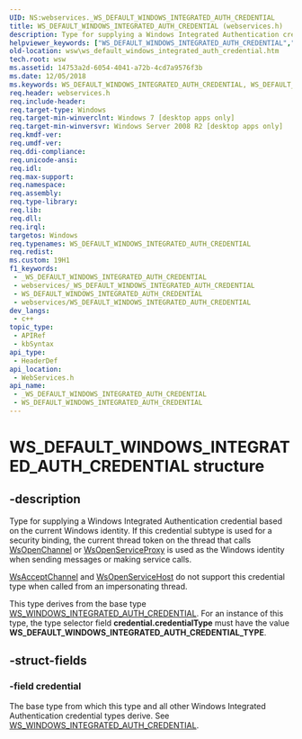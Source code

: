 ```yaml
---
UID: NS:webservices._WS_DEFAULT_WINDOWS_INTEGRATED_AUTH_CREDENTIAL
title: WS_DEFAULT_WINDOWS_INTEGRATED_AUTH_CREDENTIAL (webservices.h)
description: Type for supplying a Windows Integrated Authentication credential based on the current Windows identity.
helpviewer_keywords: ["WS_DEFAULT_WINDOWS_INTEGRATED_AUTH_CREDENTIAL","WS_DEFAULT_WINDOWS_INTEGRATED_AUTH_CREDENTIAL structure [Web Services for Windows]","webservices/WS_DEFAULT_WINDOWS_INTEGRATED_AUTH_CREDENTIAL","wsw.ws_default_windows_integrated_auth_credential"]
old-location: wsw\ws_default_windows_integrated_auth_credential.htm
tech.root: wsw
ms.assetid: 14753a2d-6054-4041-a72b-4cd7a9576f3b
ms.date: 12/05/2018
ms.keywords: WS_DEFAULT_WINDOWS_INTEGRATED_AUTH_CREDENTIAL, WS_DEFAULT_WINDOWS_INTEGRATED_AUTH_CREDENTIAL structure [Web Services for Windows], webservices/WS_DEFAULT_WINDOWS_INTEGRATED_AUTH_CREDENTIAL, wsw.ws_default_windows_integrated_auth_credential
req.header: webservices.h
req.include-header: 
req.target-type: Windows
req.target-min-winverclnt: Windows 7 [desktop apps only]
req.target-min-winversvr: Windows Server 2008 R2 [desktop apps only]
req.kmdf-ver: 
req.umdf-ver: 
req.ddi-compliance: 
req.unicode-ansi: 
req.idl: 
req.max-support: 
req.namespace: 
req.assembly: 
req.type-library: 
req.lib: 
req.dll: 
req.irql: 
targetos: Windows
req.typenames: WS_DEFAULT_WINDOWS_INTEGRATED_AUTH_CREDENTIAL
req.redist: 
ms.custom: 19H1
f1_keywords:
 - _WS_DEFAULT_WINDOWS_INTEGRATED_AUTH_CREDENTIAL
 - webservices/_WS_DEFAULT_WINDOWS_INTEGRATED_AUTH_CREDENTIAL
 - WS_DEFAULT_WINDOWS_INTEGRATED_AUTH_CREDENTIAL
 - webservices/WS_DEFAULT_WINDOWS_INTEGRATED_AUTH_CREDENTIAL
dev_langs:
 - c++
topic_type:
 - APIRef
 - kbSyntax
api_type:
 - HeaderDef
api_location:
 - WebServices.h
api_name:
 - _WS_DEFAULT_WINDOWS_INTEGRATED_AUTH_CREDENTIAL
 - WS_DEFAULT_WINDOWS_INTEGRATED_AUTH_CREDENTIAL
---
```


# WS_DEFAULT_WINDOWS_INTEGRATED_AUTH_CREDENTIAL structure


## -description

Type for supplying a Windows Integrated Authentication credential based on the current Windows identity. If this credential subtype is used for a security binding, the current thread token on the thread that calls <a href="/windows/desktop/api/webservices/nf-webservices-wsopenchannel">WsOpenChannel</a> or <a href="/windows/desktop/api/webservices/nf-webservices-wsopenserviceproxy">WsOpenServiceProxy</a> is used as the Windows identity when sending messages or making service calls.


<a href="/windows/desktop/api/webservices/nf-webservices-wsacceptchannel">WsAcceptChannel</a> and <a href="/windows/desktop/api/webservices/nf-webservices-wsopenservicehost">WsOpenServiceHost</a> do not support this credential type when called from an impersonating thread. 


This type derives from the base type <a href="/windows/win32/api/webservices/ns-webservices-ws_windows_integrated_auth_credential">WS_WINDOWS_INTEGRATED_AUTH_CREDENTIAL</a>. For an instance of this type, the type selector field <b>credential.credentialType</b> must have the value <b>WS_DEFAULT_WINDOWS_INTEGRATED_AUTH_CREDENTIAL_TYPE</b>.

## -struct-fields

### -field credential

The base type from which this type and all other Windows Integrated Authentication credential types derive.
                See <a href="/windows/win32/api/webservices/ns-webservices-ws_windows_integrated_auth_credential">WS_WINDOWS_INTEGRATED_AUTH_CREDENTIAL</a>.

